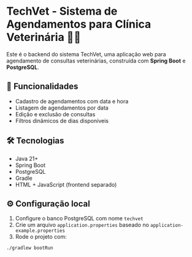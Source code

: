 # TechVet - Sistema de Agendamentos para Clínica Veterinária 🐶🐱

Este é o backend do sistema TechVet, uma aplicação web para agendamento de consultas veterinárias, construída com **Spring Boot** e **PostgreSQL**.

## 🚀 Funcionalidades

- Cadastro de agendamentos com data e hora
- Listagem de agendamentos por data
- Edição e exclusão de consultas
- Filtros dinâmicos de dias disponíveis

## 🛠️ Tecnologias

- Java 21+
- Spring Boot
- PostgreSQL
- Gradle
- HTML + JavaScript (frontend separado)

## ⚙️ Configuração local

1. Configure o banco PostgreSQL com nome `techvet`
2. Crie um arquivo `application.properties` baseado no `application-example.properties`
3. Rode o projeto com:

```bash
./gradlew bootRun
